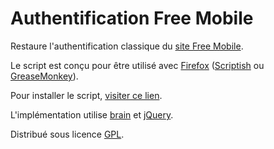 
# Authentification Free Mobile

Restaure l'authentification classique du
[site Free Mobile](https://mobile.free.fr/moncompte/).

Le script est conçu pour être utilisé avec [Firefox](http://getfirefox.com/)
([Scriptish](https://addons.mozilla.org/firefox/addon/scriptish/)
ou [GreaseMonkey](https://addons.mozilla.org/firefox/addon/greasemonkey/)).

Pour installer le script, [visiter ce lien](
https://raw.github.com/g2p/authfreemobile/master/authfreemobile.user.js).

L'implémentation utilise [brain](https://github.com/harthur/brain)
et [jQuery](http://jquery.com/).

Distribué sous licence [GPL](https://www.gnu.org/copyleft/gpl.html).

